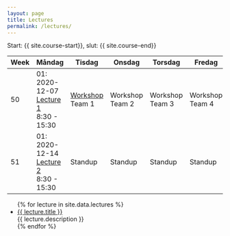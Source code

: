 ```yaml
---
layout: page
title: Lectures
permalink: /lectures/
---
```


Start: {{ site.course-start}}, slut: {{ site.course-end}}

Week|Måndag|Tisdag |Onsdag |Torsdag|Fredag
-----|-------|-------|------|------|------
50|01: 2020-12-07<br />[Lecture 1](lecture_01)<br />8:30 - 15:30|[Workshop](workshop)<br />Team 1|Workshop<br />Team 2|Workshop<br />Team 3|Workshop<br />Team 4
51|01: 2020-12-14<br />[Lecture 2](lecture_02)<br />8:30 - 15:30|Standup|Standup|Standup|Standup



<ul id="archive">
{% for lecture in site.data.lectures %}
      <li class="archiveposturl">
        <span><a href="{{ lecture.slug }}">{{ lecture.title }}</a></span><br>
<span class = "postlower">{{ lecture.description }}</span>
<strong style="font-size:100%; font-family: 'Titillium Web', sans-serif; float:right; padding-right: .5em">
	<a href="https://github.com/{{ site.githubdir}}/tree/master/{{ lecture.dirname }}"><i class="fab fa-github"></i></a>&nbsp;&nbsp;
<a href="https://github.com/{{ site.githubdir}}/blob/master/{{ lecture.dirname }}/{{ lecture.filename}}.pdf"><i class="fas fa-file-pdf"></i></a>
</strong> 
      </li>
{% endfor %}
</ul>
